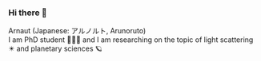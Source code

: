 ### Hi there 👋
Arnaut (Japanese: アルノルト, Arunoruto) \
I am PhD student 🧑🏻‍🎓 and I am researching on the topic of light scattering ✴️ and planetary sciences 🪐

<!--
**arunoruto/arunoruto** is a ✨ _special_ ✨ repository because its `README.md` (this file) appears on your GitHub profile.

Here are some ideas to get you started:

- 🔭 I’m currently working on ...
- 🌱 I’m currently learning ...
- 👯 I’m looking to collaborate on ...
- 🤔 I’m looking for help with ...
- 💬 Ask me about ...
- 📫 How to reach me: ...
- 😄 Pronouns: ...
- ⚡ Fun fact: ...
-->
